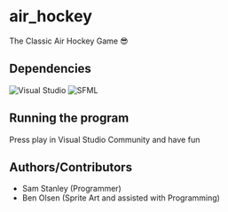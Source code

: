 # air_hockey
The Classic Air Hockey Game 😎
## Dependencies
![Visual Studio](https://img.shields.io/badge/Visual%20Studio-5C2D91?style=for-the-badge&logo=visual-studio&logoColor=white)
![SFML](https://img.shields.io/badge/SFML-%23000000.svg?style=for-the-badge&logo=sfml&logoColor=white)
## Running the program
Press play in Visual Studio Community and have fun
## Authors/Contributors
- Sam Stanley (Programmer)
- Ben Olsen (Sprite Art and assisted with Programming)
